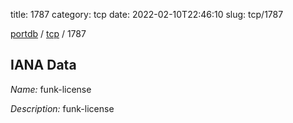 title: 1787
category: tcp
date: 2022-02-10T22:46:10
slug: tcp/1787

[portdb](/) / [tcp](/category/tcp.html) / 1787


## IANA Data

_Name:_ funk-license

_Description:_ funk-license

